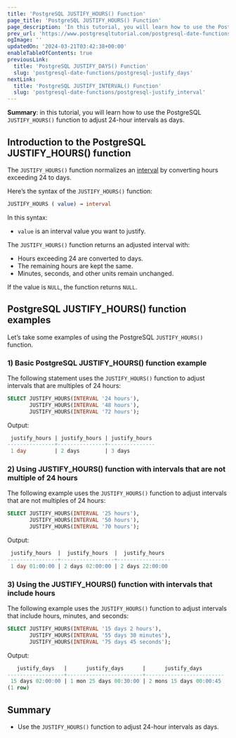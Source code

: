 ```yaml
---
title: 'PostgreSQL JUSTIFY_HOURS() Function'
page_title: 'PostgreSQL JUSTIFY_HOURS() Function'
page_description: 'In this tutorial, you will learn how to use the PostgreSQL JUSTIFY_HOURS() function to adjust 24-hour intervals as days.'
prev_url: 'https://www.postgresqltutorial.com/postgresql-date-functions/postgresql-justify_hours/'
ogImage: ''
updatedOn: '2024-03-21T03:42:38+00:00'
enableTableOfContents: true
previousLink:
  title: 'PostgreSQL JUSTIFY_DAYS() Function'
  slug: 'postgresql-date-functions/postgresql-justify_days'
nextLink:
  title: 'PostgreSQL JUSTIFY_INTERVAL() Function'
  slug: 'postgresql-date-functions/postgresql-justify_interval'
---
```


**Summary**: in this tutorial, you will learn how to use the PostgreSQL `JUSTIFY_HOURS()` function to adjust 24\-hour intervals as days.

## Introduction to the PostgreSQL JUSTIFY_HOURS() function

The `JUSTIFY_HOURS()` function normalizes an [interval](../postgresql-tutorial/postgresql-interval) by converting hours exceeding 24 to days.

Here’s the syntax of the `JUSTIFY_HOURS()` function:

```sql
JUSTIFY_HOURS ( value) → interval
```

In this syntax:

- `value` is an interval value you want to justify.

The `JUSTIFY_HOURS()` function returns an adjusted interval with:

- Hours exceeding 24 are converted to days.
- The remaining hours are kept the same.
- Minutes, seconds, and other units remain unchanged.

If the value is `NULL`, the function returns `NULL`.

## PostgreSQL JUSTIFY_HOURS() function examples

Let’s take some examples of using the PostgreSQL `JUSTIFY_HOURS()` function.

### 1\) Basic PostgreSQL JUSTIFY_HOURS() function example

The following statement uses the `JUSTIFY_HOURS()` function to adjust intervals that are multiples of 24 hours:

```sql
SELECT JUSTIFY_HOURS(INTERVAL '24 hours'),
       JUSTIFY_HOURS(INTERVAL '48 hours'),
       JUSTIFY_HOURS(INTERVAL '72 hours');
```

Output:

```sql
 justify_hours | justify_hours | justify_hours
---------------+---------------+---------------
 1 day         | 2 days        | 3 days

```

### 2\) Using JUSTIFY_HOURS() function with intervals that are not multiple of 24 hours

The following example uses the `JUSTIFY_HOURS()` function to adjust intervals that are not multiples of 24 hours:

```sql
SELECT JUSTIFY_HOURS(INTERVAL '25 hours'),
       JUSTIFY_HOURS(INTERVAL '50 hours'),
       JUSTIFY_HOURS(INTERVAL '70 hours');
```

Output:

```sql
 justify_hours  |  justify_hours  |  justify_hours
----------------+-----------------+-----------------
 1 day 01:00:00 | 2 days 02:00:00 | 2 days 22:00:00

```

### 3\) Using the JUSTIFY_HOURS() function with intervals that include hours

The following example uses the `JUSTIFY_HOURS()` function to adjust intervals that include hours, minutes, and seconds:

```sql
SELECT JUSTIFY_HOURS(INTERVAL '15 days 2 hours'),
       JUSTIFY_HOURS(INTERVAL '55 days 30 minutes'),
       JUSTIFY_HOURS(INTERVAL '75 days 45 seconds');
```

Output:

```sql
   justify_days   |      justify_days      |      justify_days
------------------+------------------------+-------------------------
 15 days 02:00:00 | 1 mon 25 days 00:30:00 | 2 mons 15 days 00:00:45
(1 row)
```

## Summary

- Use the `JUSTIFY_HOURS()` function to adjust 24\-hour intervals as days.
